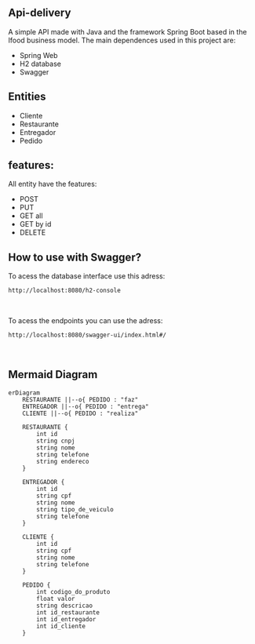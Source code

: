 ## Api-delivery

A simple API made with Java and the framework Spring Boot based in the Ifood business model.
The main dependences used in this project are:
- Spring Web
- H2 database
- Swagger

## Entities
- Cliente
- Restaurante
- Entregador
- Pedido

## features:
All entity have the features:
- POST
- PUT
- GET all
- GET by id
- DELETE

## How to use with Swagger?
To acess the database interface use this adress:
```bash
http://localhost:8080/h2-console
````
<br>

To acess the endpoints you can use the adress:
```bash
http://localhost:8080/swagger-ui/index.html#/
```
<br>

## Mermaid Diagram
  
```mermaid
erDiagram
    RESTAURANTE ||--o{ PEDIDO : "faz"
    ENTREGADOR ||--o{ PEDIDO : "entrega"
    CLIENTE ||--o{ PEDIDO : "realiza"

    RESTAURANTE {
        int id
        string cnpj
        string nome
        string telefone
        string endereco
    }

    ENTREGADOR {
        int id
        string cpf
        string nome
        string tipo_de_veiculo
        string telefone
    }

    CLIENTE {
        int id
        string cpf
        string nome
        string telefone
    }

    PEDIDO {
        int codigo_do_produto
        float valor
        string descricao
        int id_restaurante
        int id_entregador
        int id_cliente
    }
